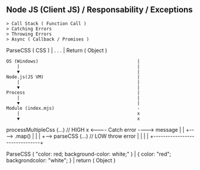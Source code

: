 
## Node JS (Client JS) / Responsability / Exceptions
    > Call Stack ( Function Call )
    > Catching Errors
    > Throwing Errors
    > Async ( Callback / Promises )








    
ParseCSS ( CSS )
    |
    .
    .
    .
    |
   Return ( Object )



    OS (Windows)                                     |
        |                                            |
        ▼                                            |
    Node.js(JS VM)                                   |
        |                                            |
        ▼                                            |
    Process                                          |
        |                                            |
        ▼                                            |
    Module (index.mjs)                               -
        |                                            x   
        ▼                                            x
processMultipleCss (...)    // HIGH                  x <---- Catch error ----> message
    |                                                |
    +----> .map()                                    |
             |                                       | 
             +--> parseCSS (...)    // LOW         throw error
                     |                               |
                     |                               |
                     +-------------------------------+



ParseCSS ( "color: red; background-color: white;" )
    |
    {
        color: "red";
        backgrondcolor: "white";
    }
    |
   return ( Object )


